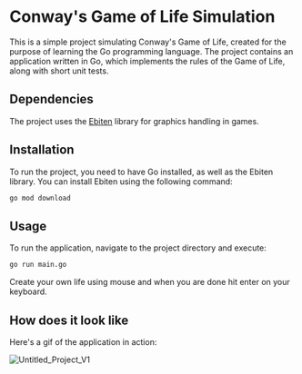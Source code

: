 # Conway's Game of Life Simulation

This is a simple project simulating Conway's Game of Life, created for the purpose of learning the Go programming language. The project contains an application written in Go, which implements the rules of the Game of Life, along with short unit tests.

## Dependencies

The project uses the [Ebiten](https://ebiten.org/) library for graphics handling in games.

## Installation

To run the project, you need to have Go installed, as well as the Ebiten library. You can install Ebiten using the following command:

```bash
go mod download
```

## Usage

To run the application, navigate to the project directory and execute:
```bash
go run main.go
```
Create your own life using mouse and when you are done hit enter on your keyboard.

## How does it look like

Here's a gif of the application in action:

![Untitled_Project_V1](https://github.com/GracjanKoscinski/GameOfLifeGOLANG/assets/116656782/f2f23c41-d854-4440-9a81-f30759244cfc)


